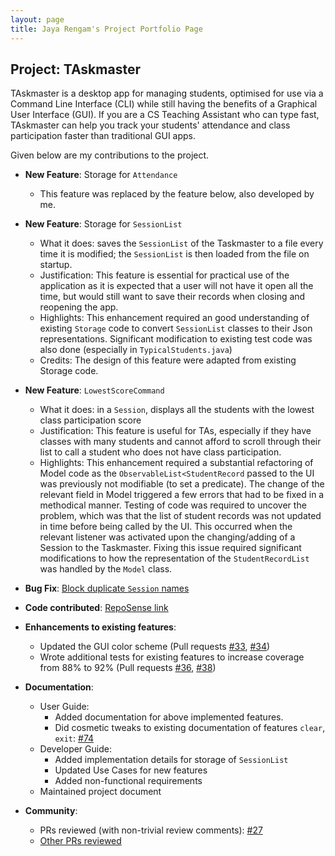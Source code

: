 ```yaml
---
layout: page
title: Jaya Rengam's Project Portfolio Page
---
```


## Project: TAskmaster

TAskmaster is a desktop app for managing students, optimised for use
via a Command Line Interface (CLI) while still having the benefits of
a Graphical User Interface (GUI). If you are a CS Teaching Assistant
who can type fast, TAskmaster can help you track your students'
attendance and class participation faster than traditional GUI apps.

Given below are my contributions to the project.

* **New Feature**: Storage for `Attendance`
  * This feature was replaced by the feature below, also developed by me.

* **New Feature**: Storage for `SessionList`
  * What it does: saves the `SessionList` of the Taskmaster to a file every time it is modified; the `SessionList` is then loaded from the file on startup.
  * Justification: This feature is essential for practical use of the application as it is expected that a user will not have it open all the time, but would still want to save their records when closing and reopening the app. 
  * Highlights: This enhancement required an good understanding of existing `Storage` code to convert `SessionList` classes to their Json representations. Significant modification to existing test code was also done (especially in `TypicalStudents.java`)
  * Credits: The design of this feature were adapted from existing Storage code.

* **New Feature**: `LowestScoreCommand`
  * What it does: in a `Session`, displays all the students with the lowest class participation score
  * Justification: This feature is useful for TAs, especially if they have classes with many students and cannot afford to scroll through their list to call a student who does not have class participation.
  * Highlights: This enhancement required a substantial refactoring of Model code as the `ObservableList<StudentRecord` passed to the UI was previously not modifiable (to set a predicate).
    The change of the relevant field in Model triggered a few errors that had to be fixed in a methodical manner. Testing of code was required to uncover the problem, which was that the list of student records was not updated in time before being called by the UI. 
    This occurred when the relevant listener was activated upon the changing/adding of a Session to the Taskmaster. Fixing this issue required significant modifications to how the representation of the `StudentRecordList` was handled by the `Model` class.

* **Bug Fix**: [Block duplicate `Session` names](https://github.com/AY2021S1-CS2103-F09-1/tp/pull/164)

* **Code contributed**: [RepoSense link](https://nus-cs2103-ay2021s1.github.io/tp-dashboard/#breakdown=true&search=&sort=groupTitle&sortWithin=title&since=2020-08-14&timeframe=commit&mergegroup=&groupSelect=groupByRepos&checkedFileTypes=docs~functional-code~test-code~other&tabOpen=true&tabType=authorship&tabAuthor=jayarengam&tabRepo=AY2021S1-CS2103-F09-1%2Ftp%5Bmaster%5D&authorshipIsMergeGroup=false&authorshipFileTypes=docs~functional-code~test-code~other)

* **Enhancements to existing features**:
  * Updated the GUI color scheme (Pull requests [\#33](), [\#34]())
  * Wrote additional tests for existing features to increase coverage from 88% to 92% (Pull requests [\#36](), [\#38]())

* **Documentation**:
  * User Guide:
    * Added documentation for above implemented features.
    * Did cosmetic tweaks to existing documentation of features `clear`, `exit`: [\#74]()
  * Developer Guide:
    * Added implementation details for storage of `SessionList`
    * Updated Use Cases for new features
    * Added non-functional requirements
  * Maintained project document

* **Community**:
  * PRs reviewed (with non-trivial review comments): [\#27](https://github.com/AY2021S1-CS2103-F09-1/tp/pull/27)
  * [Other PRs reviewed](https://github.com/AY2021S1-CS2103-F09-1/tp/pulls?q=is%3Apr+is%3Aclosed+reviewed-by%3Ajayarengam+)
